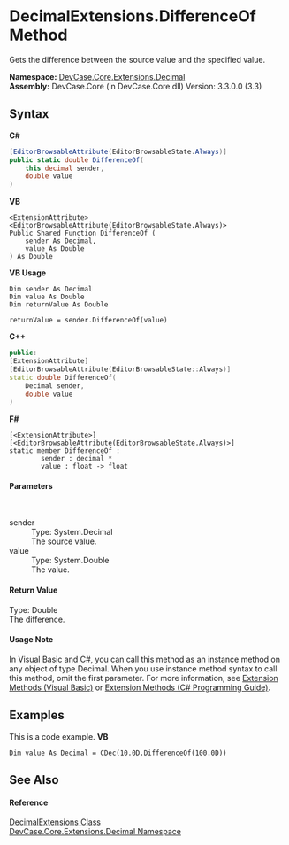 # DecimalExtensions.DifferenceOf Method 
 

Gets the difference between the source value and the specified value.

**Namespace:**&nbsp;<a href="N_DevCase_Core_Extensions_Decimal">DevCase.Core.Extensions.Decimal</a><br />**Assembly:**&nbsp;DevCase.Core (in DevCase.Core.dll) Version: 3.3.0.0 (3.3)

## Syntax

**C#**<br />
``` C#
[EditorBrowsableAttribute(EditorBrowsableState.Always)]
public static double DifferenceOf(
	this decimal sender,
	double value
)
```

**VB**<br />
``` VB
<ExtensionAttribute>
<EditorBrowsableAttribute(EditorBrowsableState.Always)>
Public Shared Function DifferenceOf ( 
	sender As Decimal,
	value As Double
) As Double
```

**VB Usage**<br />
``` VB Usage
Dim sender As Decimal
Dim value As Double
Dim returnValue As Double

returnValue = sender.DifferenceOf(value)
```

**C++**<br />
``` C++
public:
[ExtensionAttribute]
[EditorBrowsableAttribute(EditorBrowsableState::Always)]
static double DifferenceOf(
	Decimal sender, 
	double value
)
```

**F#**<br />
``` F#
[<ExtensionAttribute>]
[<EditorBrowsableAttribute(EditorBrowsableState.Always)>]
static member DifferenceOf : 
        sender : decimal * 
        value : float -> float 

```


#### Parameters
&nbsp;<dl><dt>sender</dt><dd>Type: System.Decimal<br />The source value.</dd><dt>value</dt><dd>Type: System.Double<br />The value.</dd></dl>

#### Return Value
Type: Double<br />The difference.

#### Usage Note
In Visual Basic and C#, you can call this method as an instance method on any object of type Decimal. When you use instance method syntax to call this method, omit the first parameter. For more information, see <a href="https://docs.microsoft.com/dotnet/visual-basic/programming-guide/language-features/procedures/extension-methods">Extension Methods (Visual Basic)</a> or <a href="https://docs.microsoft.com/dotnet/csharp/programming-guide/classes-and-structs/extension-methods">Extension Methods (C# Programming Guide)</a>.

## Examples
This is a code example. 
**VB**<br />
``` VB
Dim value As Decimal = CDec(10.0D.DifferenceOf(100.0D))
```


## See Also


#### Reference
<a href="T_DevCase_Core_Extensions_Decimal_DecimalExtensions">DecimalExtensions Class</a><br /><a href="N_DevCase_Core_Extensions_Decimal">DevCase.Core.Extensions.Decimal Namespace</a><br />